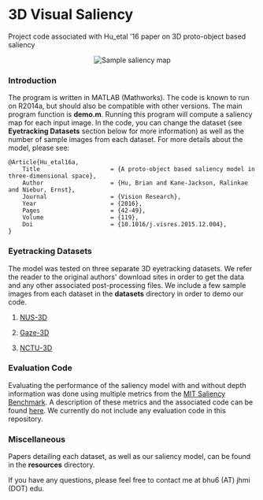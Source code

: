 # 3D Visual Saliency
Project code associated with Hu_etal '16 paper on 3D proto-object based saliency

<p align="center">
  <img src="http://brianhhu.github.io/img/Fig_3DSaliency.png" alt="Sample saliency map"/>
</p>

### Introduction

The program is written in MATLAB (Mathworks). The code is known to run on R2014a, but should also be compatible with other versions. The main program function is **demo.m**. Running this program will compute a saliency map for each input image. In the code, you can change the dataset (see **Eyetracking Datasets** section below for more information) as well as the number of sample images from each dataset. For more details about the model, please see:

    @Article{Hu_etal16a,
        Title                    = {A proto-object based saliency model in three-dimensional space},
        Author                   = {Hu, Brian and Kane-Jackson, Ralinkae and Niebur, Ernst},
        Journal                  = {Vision Research},
        Year                     = {2016},
        Pages                    = {42-49},
        Volume                   = {119},
        Doi                      = {10.1016/j.visres.2015.12.004},
    }


### Eyetracking Datasets

The model was tested on three separate 3D eyetracking datasets. We refer the reader to the original authors' download sites in order to get the data and any other associated post-processing files. We include a few sample images from each dataset in the **datasets** directory in order to demo our code.

1. [NUS-3D](https://sites.google.com/site/vantam/nus3d-saliency-dataset)

2. [Gaze-3D](http://ivc.univ-nantes.fr/en/databases/3D_Gaze/)

3. [NCTU-3D](http://shallowdown.wixsite.com/chih-yao-ma/nctu-3dfixation-database)

### Evaluation Code

Evaluating the performance of the saliency model with and without depth information was done using multiple metrics from the [MIT Saliency Benchmark](http://saliency.mit.edu/home.html). A description of these metrics and the associated code can be found [here](https://github.com/cvzoya/saliency). We currently do not include any evaluation code in this repository.

### Miscellaneous

Papers detailing each dataset, as well as our saliency model, can be found in the **resources** directory.

If you have any questions, please feel free to contact me at bhu6 (AT) jhmi (DOT) edu.
